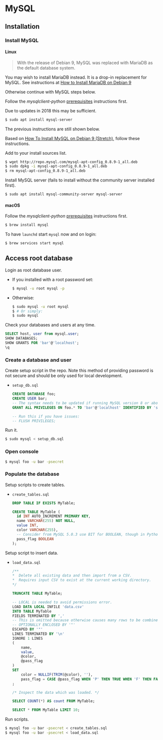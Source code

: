 # MySQL


## Installation

### Install MySQL

#### Linux

> With the release of Debian 9, MySQL was replaced with MariaDB as the default database system.

You may wish to install MariaDB instead. It is a drop-in replacement for MySQL. See instructions at [How to Install MariaDB on Debian 9](https://linuxize.com/post/how-to-install-mariadb-on-debian-9/)

Otherwise continue with MySQL steps below.

Follow the _mysqlclient-python_ [prerequisites](https://github.com/PyMySQL/mysqlclient-python#prerequisites) instructions first.


Due to updates in 2018 this may be sufficient.

```bash
$ sudo apt install mysql-server 
```

The previous instructions are still shown below.

Based on [How To Install MySQL on Debian 9 (Stretch)](https://tecadmin.net/install-mysql-server-on-debian9-stretch/), follow these instructions.

Add to your install sources list.

```bash
$ wget http://repo.mysql.com/mysql-apt-config_0.8.9-1_all.deb
$ sudo dpkg -i mysql-apt-config_0.8.9-1_all.deb
$ rm mysql-apt-config_0.8.9-1_all.deb
```

Install MySQL server (fails to install without the community server installed first).

```bash
$ sudo apt install mysql-community-server mysql-server 
```

#### macOS

Follow the _mysqlclient-python_ [prerequisites](https://github.com/PyMySQL/mysqlclient-python#prerequisites) instructions first.


```bash
$ brew install mysql
```

To have `launchd` start `mysql` now and on login:

```bash
$ brew services start mysql
```



## Access root database


Login as root database user.

- If you installed with a root password set:
    ```bash
    $ mysql -u root mysql -p
    ```
- Otherwise:
    ```bash
    $ sudo mysql -u root mysql
    $ # Or simply:
    $ sudo mysql
    ```

Check your databases and users at any time.

```sql
SELECT host, user from mysql.user;
SHOW DATABASES;
SHOW GRANTS FOR 'bar'@'localhost';
\q
```

### Create a database and user

Create setup script in the repo. Note this method of providing password is not secure and should be only used for local development.

- `setup_db.sql`
    ```sql
    CREATE DATABASE foo;
    CREATE USER bar;
    -- The syntax needs to be updated if running MySQL version 8 or above.
    GRANT ALL PRIVILEGES ON foo.* TO 'bar'@'localhost' IDENTIFIED BY 'secret';

    -- Run this if you have issues:
    -- FLUSH PRIVILEGES;
    ```

Run it.

```bash
$ sudo mysql < setup_db.sql
```

### Open console

```bash
$ mysql foo -u bar -psecret
```


### Populate the database

Setup scripts to create tables.

- `create_tables.sql`
    ```sql
    DROP TABLE IF EXISTS MyTable;

    CREATE TABLE MyTable (
      id INT AUTO_INCREMENT PRIMARY KEY,
      name VARCHAR(255) NOT NULL,
      value INT,
      color VARCHAR(255),
      -- Consider from MySQL 5.0.3 use BIT for BOOLEAN, though in Python the BIT is fetched as bytes, so keep as BOOLEAN for now.
      pass_flag BOOLEAN
    );
    ```

Setup script to insert data.

- `load_data.sql`
    ```sql
    /**
    *  Delete all existing data and then import from a CSV.
    *  Requires input CSV to exist at the current working directory.
    */

    TRUNCATE TABLE MyTable;

    -- LOCAL is needed to avoid permissions error.
    LOAD DATA LOCAL INFILE 'data.csv'
    INTO TABLE MyTable
    FIELDS TERMINATED BY ','
    -- This is omitted because otherwise causes many rows to be combined or ignored after "iv=300  ,added 2999+20kg".
    -- OPTIONALLY ENCLOSED BY '"'
    ESCAPED BY '"'
    LINES TERMINATED BY '\n'
    IGNORE 1 LINES
    (
        name,
        value,
        @color,
        @pass_flag
    )
    SET
        color = NULLIF(TRIM(@color), ''),
        pass_flag = CASE @pass_flag WHEN 'P' THEN TRUE WHEN 'F' THEN FALSE ELSE NULL END,
    ;

    /* Inspect the data which was loaded. */

    SELECT COUNT(*) AS count FROM MyTable;

    SELECT * FROM MyTable LIMIT 10;
    ```


Run scripts.


```bash
$ mysql foo -u bar -psecret < create_tables.sql
$ mysql foo -u bar -psecret < load_data.sql
```
